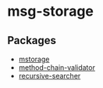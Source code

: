 # msg-storage

## Packages
- [mstorage](https://www.npmjs.com/package/msg-storage)
- [method-chain-validator](https://www.npmjs.com/package/method-chain-validator)
- [recursive-searcher](https://www.npmjs.com/package/recursive-searcher)